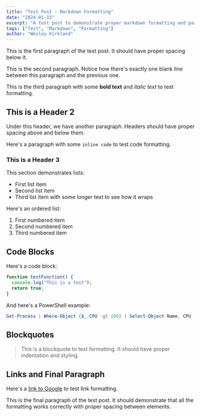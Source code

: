 ```yaml
---
title: "Test Post - Markdown Formatting"
date: "2024-01-15"
excerpt: "A test post to demonstrate proper markdown formatting and paragraph spacing."
tags: ["Test", "Markdown", "Formatting"]
author: "Wesley Kirkland"
---
```


This is the first paragraph of the test post. It should have proper spacing below it.

This is the second paragraph. Notice how there's exactly one blank line between this paragraph and the previous one.

This is the third paragraph with some **bold text** and _italic text_ to test formatting.

## This is a Header 2

Under this header, we have another paragraph. Headers should have proper spacing above and below them.

Here's a paragraph with some `inline code` to test code formatting.

### This is a Header 3

This section demonstrates lists:

- First list item
- Second list item
- Third list item with some longer text to see how it wraps

Here's an ordered list:

1. First numbered item
2. Second numbered item
3. Third numbered item

## Code Blocks

Here's a code block:

```javascript
function testFunction() {
  console.log("This is a test");
  return true;
}
```

And here's a PowerShell example:

```powershell
Get-Process | Where-Object {$_.CPU -gt 100} | Select-Object Name, CPU
```

## Blockquotes

> This is a blockquote to test formatting.
> It should have proper indentation and styling.

## Links and Final Paragraph

Here's a [link to Google](https://google.com) to test link formatting.

This is the final paragraph of the test post. It should demonstrate that all the formatting works correctly with proper spacing between elements.
